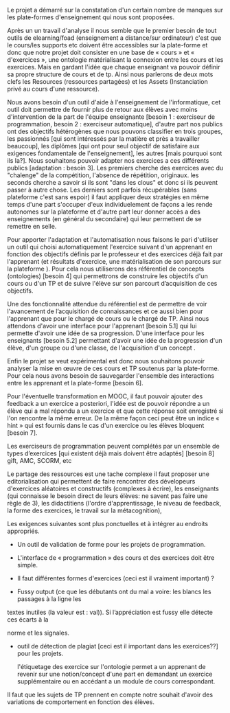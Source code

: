 Le projet a démarré sur la constatation d'un certain nombre de manques sur les plate-formes d'enseignement qui nous sont proposées.

Après un un travail d'analyse il nous semble que le premier besoin de tout outils de elearning/foad (enseignement a distance/sur ordinateur) c'est que le cours/les supports etc doivent être accessibles sur la plate-forme et donc que notre projet doit consister en une base de « cours » et « d'exercices », une ontologie matérialisant la connexion entre les cours et les exercices.
Mais en gardant l'idée que chaque enseignant va pouvoir définir sa propre structure de cours et de tp. Ainsi nous parlerons de deux mots clefs les Resources (ressources partagées) et les Assets (Instanciation privé au cours d'une ressource).

Nous avons besoin d'un outil d'aide à l'enseignement de l'informatique, cet outil doit permettre de fournir plus de retour aux élèves avec moins d'intervention de la part de l'équipe enseignante [besoin 1 : exerciseur de programmation, besoin 2 : exerciseur automatique], d'autre part nos publics ont des objectifs hétérogènes que nous pouvons classifier en trois groupes, les passionnés [qui sont intéressés par la matière et près a travailler beaucoup], les diplômes [qui ont pour seul objectif de satisfaire aux exigences fondamentale de l'enseignement], les autres [mais pourquoi sont ils la?]. Nous souhaitons pouvoir adapter nos exercices a ces différents publics [adaptation : besoin 3]. Les premiers cherche des exercices avec du "chalenge" de la compétition, l'absence de répétition, originaux. les seconds cherche a savoir si ils sont "dans les clous" et donc si ils peuvent passer à autre chose. Les derniers sont parfois récupérables (sans plateforme c'est sans espoir) il faut appliquer deux stratégies en même temps d'une part s'occuper d'eux individuelement de façons a les rende autonomes sur la plateforme et d'autre part leur donner accès a des enseignements (en général du secondaire) qui leur permettent de se remettre en selle. 

Pour apporter l'adaptation et l'automatisation nous faisons le pari d'utiliser un outil qui choisi automatiquement  l'exercice suivant d'un apprenant en fonction des objectifs définis par le professeur et des exercices déjà fait par l'apprenant (et résultats d'exercice, une matérialisation de son parcours sur la plateforme ). Pour cela nous utiliserons des  référentiel de concepts (ontologies) [besoin 4] qui permettrons de construire les objectifs d'un cours ou d'un TP et de suivre l'élève sur son parcourt d’acquisition de ces objectifs.

Une des fonctionnalité attendue du référentiel est de permettre de voir l'avancement de l’acquisition de connaissances et ce aussi bien pour l'apprenant que pour le chargé de cours ou le chargé de TP. Ainsi nous attendons d'avoir une interface pour l'apprenant [besoin 5.1] qui lui permette d'avoir une idée de sa progression. D'une interface pour les enseignants [besoin 5.2] permettant d'avoir une idée de la progression d'un élève, d'un groupe ou d'une classe, de l'acquisition d'un concept .

Enfin le projet se veut expérimental est donc nous souhaitons pouvoir analyser la mise en œuvre de ces cours et TP soutenus par la plate-forme. Pour cela nous avons besoin de sauvegarder l'ensemble des interactions entre les apprenant et la plate-forme [besoin 6].

Pour l'éventuelle transformation en MOOC, il faut pouvoir ajouter des feedback a un exercice a posteriori, l'idée est de pouvoir répondre a un élève qui a mal répondu a un exercice et que cette réponse soit enregistré si l'on rencontre la même erreur. De la même façon ceci peut être un indice « hint » qui est fournis dans le cas d'un exercice ou les élèves bloquent [besoin 7].

Les exerciseurs de programmation peuvent complétés par un ensemble de types d’exercices [qui existent déjà mais doivent être adaptés] [besoin 8] gift, AMC, SCORM, etc

Le partage des ressources est une tache complexe il faut proposer une editorialisation qui permettent de faire rencontrer des dévelopeurs d'exercices aléatoires et constructifs (complexes à écrire), les enseignants (qui connaisse le besoin direct de leurs élèves: ne savent pas faire une règle de 3), les didactitiens (l'ordre d'apprentissage, le niveau de feedback, la forme des exercices, le travail sur la métacognition), 



Les exigences suivantes sont plus ponctuelles et à intégrer au endroits appropriés.

* Un outil de validation de forme pour les projets de programmation.

* L'interface de « programmation » des cours et des exercices doit être simple.

* Il faut différentes formes d'exercices (ceci est il vraiment important) ?

* Fussy output (ce que les débutants ont du mal a voire: les blancs les passages à la ligne les

textes inutiles (la valeur est : val)). Si l’appréciation est fussy elle détecte ces écarts à la

norme et les signales.

* outil de détection de plagiat [ceci est il important dans les exercices??] pour les projets.

    l'étiquetage des exercice sur l'ontologie permet a un apprenant de revenir sur une notion/concept d'une part en demandant un exercice supplémentaire ou en accédant a un module de cours correspondant.

Il faut que les sujets de TP prennent en compte notre souhait d'avoir des variations de comportement en fonction des élèves.
